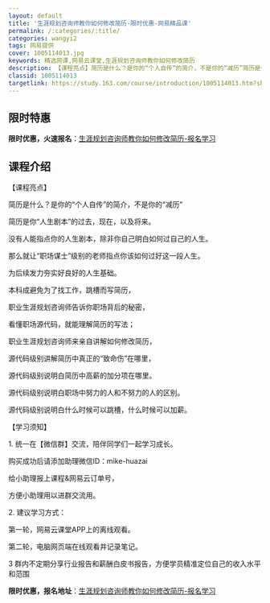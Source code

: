 ```yaml
---
layout: default
title: '生涯规划咨询师教你如何修改简历-限时优惠-网易精品课'
permalink: /:categories/:title/
categories: wangyi2
tags: 网易提供
cover: 1005114013.jpg
keywords: 精选网课,网易云课堂,生涯规划咨询师教你如何修改简历
description: 【课程亮点】简历是什么？是你的“个人自传”的简介，不是你的“减历”简历是你“人生剧本”的过去，现在，以及将来。没有人能指
classid: 1005114013
targetlink: https://study.163.com/course/introduction/1005114013.htm?share=1&shareId=1025206652&utm_campaign=share&utm_medium=iphoneShare&utm_source=&utm_u=1025206652
---
```


## 限时特惠

**限时优惠，火速报名**：[生涯规划咨询师教你如何修改简历-报名学习](https://study.163.com/course/introduction/1005114013.htm?share=1&shareId=1025206652&utm_campaign=share&utm_medium=iphoneShare&utm_source=&utm_u=1025206652)

## 课程介绍

【课程亮点】

简历是什么？是你的“个人自传”的简介，不是你的“减历”

简历是你“人生剧本”的过去，现在，以及将来。



没有人能指点你的人生剧本，除非你自己明白如何过自己的人生。

那么就让“职场谋士”级别的老师指点你该如何过好这一段人生。

为后续发力夯实好良好的人生基础。



本科成避免为了找工作，跳槽而写简历，

职业生涯规划咨询师告诉你职场背后的秘密，

看懂职场源代码，就能理解简历的写法；

职业生涯规划咨询师来亲自讲解如何修改简历，

源代码级别讲解简历中真正的“致命伤”在哪里，

源代码级别说明白简历中高薪的加分项在哪里。

源代码级别说明白职场中努力的人和不努力的人的区别。

源代码级别说明白什么时候可以跳槽，什么时候可以加薪。



【学习须知】

1. 统一在【微信群】交流，陪伴同学们一起学习成长。

购买成功后请添加助理微信ID：mike-huazai

给小助理报上课程&网易云订单号，

方便小助理用以进群交流用。



2. 建议学习方式：

第一轮，网易云课堂APP上的离线观看。

第二轮，电脑网页端在线观看并记录笔记。



3 群内不定期分享行业报告和薪酬白皮书报告，方便学员精准定位自己的收入水平和范围

**限时优惠，报名地址**：[生涯规划咨询师教你如何修改简历-报名学习](https://study.163.com/course/introduction/1005114013.htm?share=1&shareId=1025206652&utm_campaign=share&utm_medium=iphoneShare&utm_source=&utm_u=1025206652)

